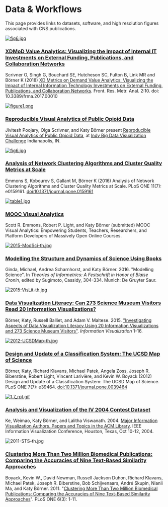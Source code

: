 <style type="text/css">.title { margin-bottom:20px; } #container { width:865px; margin-bottom:25px; } #middle a { font-weight:400 !important; } #middle a:hover { opacity:.8; }</style>

Data & Workflows
================

This page provides links to datasets, software, and high resolution figures associated with CNS publications.  
  
  

[![fig6.jpg](/docs/data/2017-Value-Analytics/fig6.jpg)](/2017-Value-Analytics.html)

### [XDMoD Value Analytics: Visualizing the Impact of Internal IT Investments on External Funding, Publications, and Collaboration Networks](/2017-Value-Analytics.html)

Scrivner O, Singh G, Bouchard SE, Hutcheson SC, Fulton B, Link MR and Börner K (2018) [XD Metrics on Demand Value Analytics: Visualizing the Impact of Internal Information Technology Investments on External Funding, Publications, and Collaboration Networks](https://www.frontiersin.org/articles/10.3389/frma.2017.00010/full?&u). Front. Res. Metr. Anal. 2:10. doi: 10.3389/frma.2017.00010

[![figure1.png](/docs/data/2017-Opioid/figure1.png)](/2017-Opioid.html)

### [Reproducible Visual Analytics of Public Opioid Data](/2017-Opioid.html)

Jivitesh Poojary, Olga Scrivner, and Katy Börner present [Reproducible Visual Analytics of Public Opioid Data](http://cns.iu.edu/docs/presentations/2017-CNS-Opioid-Vis-Challenge.pdf
), at [Indy Big Data Visualization Challenge](deadlink.html?url=http%3A%2F%2Findybigdata.com%2F) Indianapolis, IN.

[![fig6.jpg](/docs/data/2015-ClusteringComp/fig6.jpg)](/2016-ClusteringComp.html)

### [Analysis of Network Clustering Algorithms and Cluster Quality Metrics at Scale](/2016-ClusteringComp.html)

Emmons S, Kobourov S, Gallant M, Börner K (2016) Analysis of Network Clustering Algorithms and Cluster Quality Metrics at Scale. PLoS ONE 11(7): e0159161. [doi:10.1371/journal.pone.0159161](http://journals.plos.org/plosone/article?id=10.1371/journal.pone.0159161)

[![table1.jpg](/docs/data/2015-MOOCVis/table1.jpg)](/2015-MOOCVis.html)

### [MOOC Visual Analytics](/2015-MOOCVis.html)

Scott R. Emmons, Robert P. Light, and Katy Börner (submitted) MOOC Visual Analytics: Empowering Students, Teachers, Researchers, and Platform Developers of Massively Open Online Courses.

[![2015-ModSci-th.jpg](/docs/data/2015-ModSci/2015-ModSci-th.jpg)](/2015-ModSci.html)

### [Modelling the Structure and Dynamics of Science Using Books](/2015-ModSci.html)

Ginda, Michael, Andrea Scharnhorst, and Katy Börner. 2016. "Modelling Science". In _Theories of Informetrics: A Festschrift in Honor of Blaise Cronin_, edited by Sugimoto, Cassidy, 304-334. Munich: De Gruyter Saur.

[![2015-VisLit-th.jpg](/docs/data/2015-VisLit/2015-VisLit-th.jpg)](/2015-VisLit.html)

### [Data Visualization Literacy: Can 273 Science Museum Visitors Read 20 Information Visualizations?](/2015-VisLit.html)

Börner, Katy, Russell Balliet, and Adam V. Maltese. 2015. ["Investigating Aspects of Data Visualization Literacy Using 20 Information Visualizations and 273 Science Museum Visitors"](http://cns.iu.edu/docs/publications/2015-borner-investigating.pdf). _Information Visualization_ 1-16.

[![2012-UCSDMap-th.jpg](/docs/data/2012-UCSDMap/2012-UCSDMap-th.jpg)](/2012-UCSDMap.html)

### [Design and Update of a Classification System: The UCSD Map of Science](/2012-UCSDMap.html)

Börner, Katy, Richard Klavans, Michael Patek, Angela Zoss, Joseph R. Biberstine, Robert Light, Vincent Larivière, and Kevin W. Boyack (2012) Design and Update of a Classification System: The UCSD Map of Science. PLoS ONE 7(7): e39464. [doi:10.1371/journal.pone.0039464](http://www.plosone.org/article/info%3Adoi%2F10.1371%2Fjournal.pone.0039464)

[![1.7_rpt.gif](/images/teaching/ivmoocbook14/1.7_rpt.gif)](/2004-InfoVis.html)

### [Analysis and Visualization of the IV 2004 Contest Dataset](/2004-InfoVis.html)

Ke, Weimao, Katy Börner, and Lalitha Viswanath. 2004. [Major Information Visualization Authors, Papers and Topics in the ACM Library](http://iv.cns.iu.edu/ref/iv04contest/index.html). IEEE Information Visualization Conference, Houston, Texas, Oct 10-12, 2004.

![2011-STS-th.jpg](/docs/data/2011-STS/2011-STS-th.jpg)

### [Clustering More Than Two Million Biomedical Publications: Comparing the Accuracies of Nine Text-Based Similarity Approaches](/2011-STS.html)

Boyack, Kevin W., David Newman, Russell Jackson Duhon, Richard Klavans, Michael Patek, Joseph R. Biberstine, Bob Schijvenaars, André Skupin, Nianli Ma, and Katy Börner. 2011. "[Clustering More Than Two Million Biomedical Publications: Comparing the Accuracies of Nine Text-Based Similarity Approaches](/docs/publications/2011-boyack-clustering-more-plosone.pdf)". PLoS ONE 6(3): 1-11.